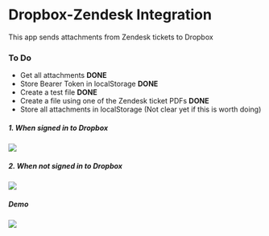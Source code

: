 # Dropbox-Zendesk Integration

This app sends attachments from Zendesk tickets to Dropbox

### To Do

* Get all attachments **DONE**
* Store Bearer Token in localStorage **DONE**
* Create a test file **DONE**
* Create a file using one of the Zendesk ticket PDFs **DONE**
* Store all attachments in localStorage (Not clear yet if this is worth doing)

##### 1. When signed in to Dropbox

![](http://g.recordit.co/1sjJw3F2g1.gif)

##### 2. When not signed in to Dropbox

![](http://g.recordit.co/sxttJsEq5o.gif)

##### Demo

![](http://g.recordit.co/q8vHtW2rRG.gif)